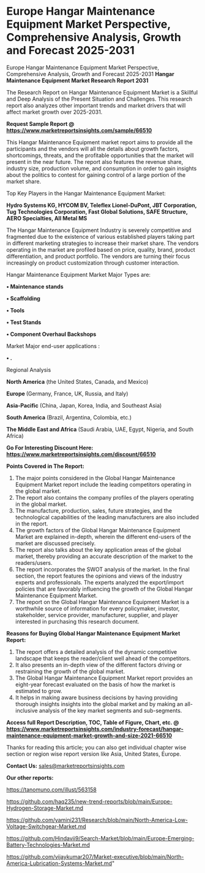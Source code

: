# Europe Hangar Maintenance Equipment Market Perspective, Comprehensive Analysis, Growth and Forecast 2025-2031
Europe Hangar Maintenance Equipment Market Perspective, Comprehensive Analysis, Growth and Forecast 2025-2031
<strong>Hangar Maintenance Equipment Market Research Report 2031</strong>

The Research Report on Hangar Maintenance Equipment Market is a Skillful and Deep Analysis of the Present Situation and Challenges. This research report also analyzes other important trends and market drivers that will affect market growth over 2025-2031.

<strong>Request Sample Report @ <a href=https://www.marketreportsinsights.com/sample/66510>https://www.marketreportsinsights.com/sample/66510</a></strong>

This Hangar Maintenance Equipment market report aims to provide all the participants and the vendors will all the details about growth factors, shortcomings, threats, and the profitable opportunities that the market will present in the near future. The report also features the revenue share, industry size, production volume, and consumption in order to gain insights about the politics to contest for gaining control of a large portion of the market share.

Top Key Players in the Hangar Maintenance Equipment Market:

<strong>Hydro Systems KG, HYCOM BV, Teleflex Lionel-DuPont, JBT Corporation, Tug Technologies Corporation, Fast Global Solutions, SAFE Structure, AERO Specialties, All Metal MS</strong>

The Hangar Maintenance Equipment Industry is severely competitive and fragmented due to the existence of various established players taking part in different marketing strategies to increase their market share. The vendors operating in the market are profiled based on price, quality, brand, product differentiation, and product portfolio. The vendors are turning their focus increasingly on product customization through customer interaction.

Hangar Maintenance Equipment Market Major Types are:

<strong>• Maintenance stands

• Scaffolding

• Tools

• Test Stands

• Component Overhaul Backshops</strong>

Market Major end-user applications :

<strong>• .</strong>

Regional Analysis

</u><strong><b>North America</b></strong> (the United States, Canada, and Mexico)

<strong><b>Europe </b></strong>(Germany, France, UK, Russia, and Italy)

<strong><b>Asia-Pacific</b></strong> (China, Japan, Korea, India, and Southeast Asia)

<strong><b>South America</b></strong> (Brazil, Argentina, Colombia, etc.)

<strong><b>The Middle East and Africa</b></strong> (Saudi Arabia, UAE, Egypt, Nigeria, and South Africa)

<strong>Go For Interesting Discount Here: <a href=https://www.marketreportsinsights.com/discount/66510>https://www.marketreportsinsights.com/discount/66510</a></strong>

<strong>Points Covered in The Report:</strong>
<ol>
  <li>The major points considered in the Global Hangar Maintenance Equipment Market report include the leading competitors operating in the global market.</li>
  <li>The report also contains the company profiles of the players operating in the global market.</li>
  <li>The manufacture, production, sales, future strategies, and the technological capabilities of the leading manufacturers are also included in the report.</li>
  <li>The growth factors of the Global Hangar Maintenance Equipment Market are explained in-depth, wherein the different end-users of the market are discussed precisely.</li>
  <li>The report also talks about the key application areas of the global market, thereby providing an accurate description of the market to the readers/users.</li>
  <li>The report incorporates the SWOT analysis of the market. In the final section, the report features the opinions and views of the industry experts and professionals. The experts analyzed the export/import policies that are favorably influencing the growth of the Global Hangar Maintenance Equipment Market.</li>
  <li>The report on the Global Hangar Maintenance Equipment Market is a worthwhile source of information for every policymaker, investor, stakeholder, service provider, manufacturer, supplier, and player interested in purchasing this research document.</li>
</ol>
<strong>Reasons for Buying Global Hangar Maintenance Equipment Market Report:</strong>

<ol>
  <li>The report offers a detailed analysis of the dynamic competitive landscape that keeps the reader/client well ahead of the competitors.</li>
  <li>It also presents an in-depth view of the different factors driving or restraining the growth of the global market.</li>
  <li>The Global Hangar Maintenance Equipment Market report provides an eight-year forecast evaluated on the basis of how the market is estimated to grow.</li>
  <li>It helps in making aware business decisions by having providing thorough insights insights into the global market and by making an all-inclusive analysis of the key market segments and sub-segments.</li>
</ol>
<strong>Access full Report Description, TOC, Table of Figure, Chart, etc. @ <a href=https://www.marketreportsinsights.com/industry-forecast/hangar-maintenance-equipment-market-growth-and-size-2021-66510>https://www.marketreportsinsights.com/industry-forecast/hangar-maintenance-equipment-market-growth-and-size-2021-66510</a></strong>


Thanks for reading this article; you can also get individual chapter wise section or region wise report version like Asia, United States, Europe.

<strong>Contact Us:</strong>
sales@marketreportsinsights.com

<strong>Our other reports:</strong>

<a href=https://tanomuno.com/illust/563158>https://tanomuno.com/illust/563158</a>

<a href=https://github.com/haq235/new-trend-reports/blob/main/Europe-Hydrogen-Storage-Market.md>https://github.com/haq235/new-trend-reports/blob/main/Europe-Hydrogen-Storage-Market.md</a>

<a href=https://github.com/yamini231/Research/blob/main/North-America-Low-Voltage-Switchgear-Market.md>https://github.com/yamini231/Research/blob/main/North-America-Low-Voltage-Switchgear-Market.md</a>

<a href=https://github.com/Hindavii9/Search-Market/blob/main/Europe-Emerging-Battery-Technologies-Market.md>https://github.com/Hindavii9/Search-Market/blob/main/Europe-Emerging-Battery-Technologies-Market.md</a>

<a href=https://github.com/vijaykumar207/Market-executive/blob/main/North-America-Lubrication-Systems-Market.md>https://github.com/vijaykumar207/Market-executive/blob/main/North-America-Lubrication-Systems-Market.md</a>"
